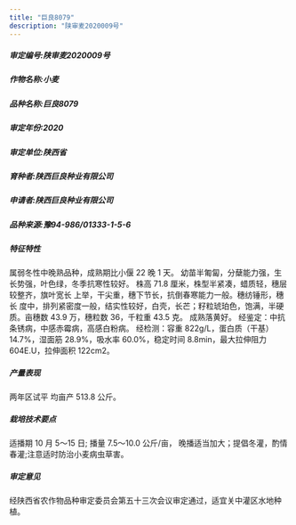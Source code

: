 ```yaml
---
title: "巨良8079"
description: "陕审麦2020009号"
---
```

##### 审定编号:陕审麦2020009号

##### 作物名称:小麦

##### 品种名称:巨良8079

##### 审定年份:2020

##### 审定单位:陕西省

##### 育种者:陕西巨良种业有限公司

##### 申请者:陕西巨良种业有限公司

##### 品种来源:豫94-986/01333-1-5-6

##### 特征特性
属弱冬性中晚熟品种，成熟期比小偃 22 晚 1 天。 幼苗半匍匐，分蘖能力强，生长势强，叶色绿，冬季抗寒性较好。  株高 71.8 厘米，株型半紧凑，蜡质轻，穗层较整齐，旗叶宽长 上举，干尖重，穗下节长，抗倒春寒能力一般。穗纺锤形，穗长 度中，排列紧密度一般，结实性较好，白壳，长芒；籽粒琥珀色，饱满，半硬质。亩穗数 43.9 万，穗粒数 36，千粒重 43.5 克。 成熟落黄好。
经鉴定：中抗条锈病，中感赤霉病，高感白粉病。
经检测：容重 822g/L，蛋白质（干基）14.7%，湿面筋 28.9%，吸水率 60.0%，稳定时间 8.8min，最大拉伸阻力 604E.U，拉伸面积 122cm2。

##### 产量表现
两年区试平 均亩产 513.8 公斤。

##### 栽培技术要点
适播期 10 月 5～15 日; 播量 7.5～10.0 公斤/亩， 晚播适当加大；提倡冬灌，酌情春灌;注意适时防治小麦病虫草害。

##### 审定意见
经陕西省农作物品种审定委员会第五十三次会议审定通过，适宜关中灌区水地种植。
